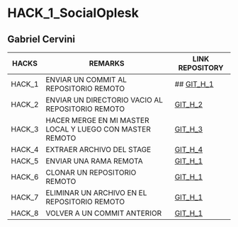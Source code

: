 # HACK_1_SocialOplesk

## Gabriel Cervini

<hdr>

| HACKS | REMARKS | LINK REPOSITORY |
| ------ | ------ | ------ |
| HACK_1 | ENVIAR UN COMMIT AL REPOSITORIO REMOTO | ## [GIT_H_1](https://github.com/Gabrielcg20/git_h_1) |
| HACK_2 | ENVIAR UN DIRECTORIO VACIO AL REPOSITORIO REMOTO | [GIT_H_2](https://github.com/Gabrielcg20/git_h_2) |
| HACK_3 | HACER MERGE EN MI MASTER LOCAL Y LUEGO CON MASTER REMOTO | [GIT_H_3](https://github.com/Gabrielcg20/git_h_3) |
| HACK_4 | EXTRAER ARCHIVO DEL STAGE | [GIT_H_4](https://github.com/Gabrielcg20/git_h_4) |
| HACK_5 | ENVIAR UNA RAMA REMOTA | [GIT_H_1](https://github.com/Gabrielcg20/git_h_5) |
| HACK_6 | CLONAR UN REPOSITORIO REMOTO | [GIT_H_1](https://github.com/Gabrielcg20/git_h_6) |
| HACK_7 | ELIMINAR UN ARCHIVO EN EL REPOSITORIO REMOTO | [GIT_H_1](https://github.com/Gabrielcg20/git_h_7) |
| HACK_8 | VOLVER A UN COMMIT ANTERIOR | [GIT_H_1](https://github.com/Gabrielcg20/git_h_8) |

